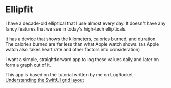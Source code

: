 # Ellipfit

I have a decade-old elliptical that I use almost every day. It doesn't have any fancy features that we see in today's high-tech ellipticals.

It has a device that shows the kilometers, calories burned, and duration. The calories burned are far less than what Apple watch shows. (as Apple watch also takes heart rate and other factors into consideration)

I want a simple, straightforward app to log these values daily and later on form a graph out of it.

This app is based on the tutorial written by me on LogRocket - [Understanding the SwiftUI grid layout](https://blog.logrocket.com/understanding-the-swiftui-grid-layout/)
